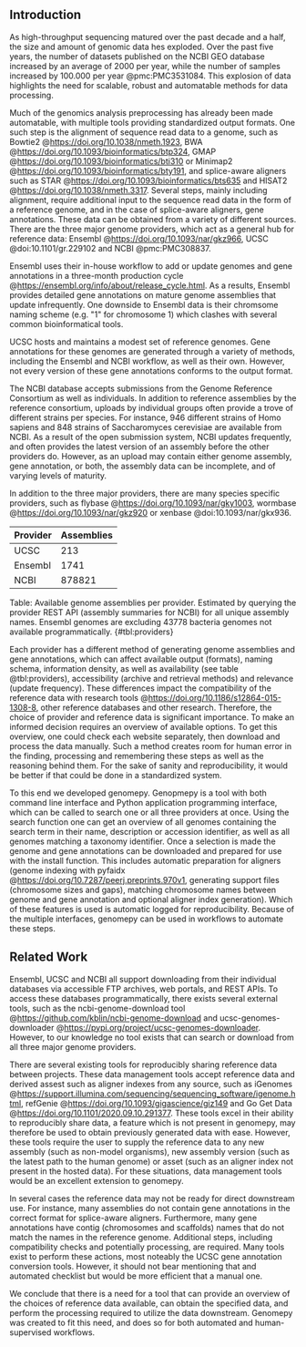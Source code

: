 ## Introduction
As high-throughput sequencing matured over the past decade and a half, the size and amount of genomic data hes exploded.
Over the past five years, the number of datasets published on the NCBI GEO database increased by an average of 2000 per year, while the number of samples increased by 100.000 per year @pmc:PMC3531084.
This explosion of data highlights the need for scalable, robust and automatable methods for data processing.

Much of the genomics analysis preprocessing has already been made automatable, with multiple tools providing standardized output formats.
One such step is the alignment of sequence read data to a genome, such as Bowtie2 @https://doi.org/10.1038/nmeth.1923, BWA @https://doi.org/10.1093/bioinformatics/btp324, GMAP @https://doi.org/10.1093/bioinformatics/bti310 or Minimap2 @https://doi.org/10.1093/bioinformatics/bty191, and splice-aware aligners such as STAR @https://doi.org/10.1093/bioinformatics/bts635 and HISAT2 @https://doi.org/10.1038/nmeth.3317.
Several steps, mainly including alignment, require additional input to the sequence read data in the form of a reference genome, and in the case of splice-aware aligners, gene annotations.
These data can be obtained from a variety of different sources.
There are the three major genome providers, which act as a general hub for reference data: Ensembl @https://doi.org/10.1093/nar/gkz966, UCSC @doi:10.1101/gr.229102 and NCBI @pmc:PMC308837.

Ensembl uses their in-house workflow to add or update genomes and gene annotations in a three-month production cycle @https://ensembl.org/info/about/release_cycle.html.
As a results, Ensembl provides detailed gene annotations on mature genome assemblies that update infrequently.
One downside to Ensembl data is their chromsome naming scheme (e.g. "1" for chromosome 1) which clashes with several common bioinformatical tools.

UCSC hosts and maintains a modest set of reference genomes.
Gene annotations for these genomes are generated through a variety of methods, including the Ensembl and NCBI workflow, as well as their own.
However, not every version of these gene annotations conforms to the output format.

The NCBI database accepts submissions from the Genome Reference Consortium as well as individuals.
In addition to reference assemblies by the reference consortium, uploads by individual groups often provide a trove of different strains per species.
For instance, 946 different strains of Homo sapiens and 848 strains of Saccharomyces cerevisiae are available from NCBI.
As a result of the open submission system, NCBI updates frequently, and often provides the latest version of an assembly before the other providers do.
However, as an upload may contain either genome assembly, gene annotation, or both, the assembly data can be incomplete, and of varying levels of maturity.

In addition to the three major providers, there are many species specific providers, such as flybase @https://doi.org/10.1093/nar/gky1003, wormbase @https://doi.org/10.1093/nar/gkz920 or xenbase @doi:10.1093/nar/gkx936.

<!--| Provider | Assemblies |-->
<!--|----------|------------|-->
<!--| Ensembl bacteria (excluded in the other number) | 43778 |-->
<!--| NCBI bacteria    (included in the other number) | 28631 |-->

| Provider | Assemblies |
|----------|------------|
| UCSC |  213 |
| Ensembl |  1741 |
| NCBI | 878821 |

Table: Available genome assemblies per provider.
Estimated by querying the provider REST API (assembly summaries for NCBI) for all unique assembly names.
Ensembl genomes are excluding 43778 bacteria genomes not available programmatically.
{#tbl:providers}

Each provider has a different method of generating genome assemblies and gene annotations, which can affect available output (formats), naming schema, information density, as well as availability (see table @tbl:providers), accessibility (archive and retrieval methods) and relevance (update frequency).
These differences impact the compatibility of the reference data with research tools @https://doi.org/10.1186/s12864-015-1308-8, other reference databases and other research.
Therefore, the choice of provider and reference data is significant importance.
To make an informed decision requires an overview of available options.
To get this overview, one could check each website separately, then download and process the data manually.
Such a method creates room for human error in the finding, processing and remembering these steps as well as the reasoning behind them.
For the sake of sanity and reproducibility, it would be better if that could be done in a standardized system.

To this end we developed genomepy.
Genopmepy is a tool with both command line interface and Python application programming interface, which can be called to search one or all three providers at once.
Using the search function one can get an overview of all genomes containing the search term in their name, description or accession identifier, as well as all genomes matching a taxonomy identifier.
Once a selection is made the genome and gene annotations can be downloaded and prepared for use with the install function.
This includes automatic preparation for aligners (genome indexing with pyfaidx @https://doi.org/10.7287/peerj.preprints.970v1, generating support files (chromosome sizes and gaps), matching chromosome names between genome and gene annotation and optional aligner index generation).
Which of these features is used is automatic logged for reproducibility.
Because of the multiple interfaces, genomepy can be used in workflows to automate these steps.

## Related Work
Ensembl, UCSC and NCBI all support downloading from their individual databases via accessible FTP archives, web portals, and REST APIs.
To access these databases programmatically, there exists several external tools, such as the ncbi-genome-download tool @https://github.com/kblin/ncbi-genome-download and ucsc-genomes-downloader @https://pypi.org/project/ucsc-genomes-downloader.
However, to our knowledge no tool exists that can search or download from all three major genome providers.

There are several existing tools for reproducibly sharing reference data between projects.
These data management tools accept reference data and derived assest such as aligner indexes from any source, such as iGenomes @https://support.illumina.com/sequencing/sequencing_software/igenome.html, refGenie @https://doi.org/10.1093/gigascience/giz149 and Go Get Data @https://doi.org/10.1101/2020.09.10.291377.
These tools excel in their ability to reproducibly share data, a feature which is not present in genomepy, may therefore be used to obtain previously generated data with ease.
However, these tools require the user to supply the reference data to any new assembly (such as non-model organisms), new assembly version (such as the latest path to the human genome) or asset (such as an aligner index not present in the hosted data).
For these situations, data management tools would be an excellent extension to genomepy.

In several cases the reference data may not be ready for direct downstream use.
For instance, many assemblies do not contain gene annotations in the correct format for splice-aware aligners.
Furthermore, many gene annotations have contig (chromosomes and scaffolds) names that do not match the names in the reference genome.
Additional steps, including compatibility checks and potentially processing, are required.
Many tools exist to perform these actions, most noteably the UCSC gene annotation conversion tools.
However, it should not bear mentioning that and automated checklist but would be more efficient that a manual one.

We conclude that there is a need for a tool that can provide an overview of the choices of reference data available, can obtain the specified data, and perform the processing required to utilize the data downstream.
Genomepy was created to fit this need, and does so for both automated and human-supervised workflows.
